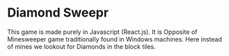 # Diamond Sweepr
This game is made purely in Javascript (React.js). It is Opposite of Minesweeper game traditionally found in Windows machines. 
Here instead of mines we lookout for Diamonds in the block tiles.
